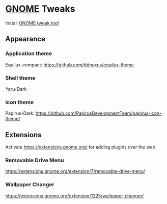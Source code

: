 # [GNOME](https://wiki.gnome.org/Home) Tweaks

Install [GNOME tweak tool](https://wiki.gnome.org/Apps/Tweaks)

## Appearance
### Application theme
Equilux-compact: https://github.com/ddnexus/equilux-theme

### Shell theme
Yaru-Dark

### Icon theme
Papirus-Dark: https://github.com/PapirusDevelopmentTeam/papirus-icon-theme/


## Extensions
Activate https://extensions.gnome.org/ for adding plugins over the web

### Removable Drive Menu
https://extensions.gnome.org/extension/7/removable-drive-menu/

### Wallpaper Changer
https://extensions.gnome.org/extension/1225/wallpaper-changer/
